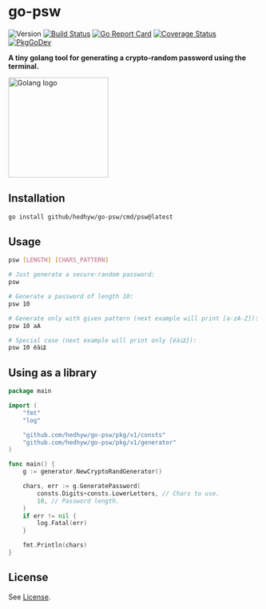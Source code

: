 # go-psw

![Version](https://img.shields.io/github/v/tag/hedhyw/go-psw)
[![Build Status](https://app.travis-ci.com/hedhyw/go-psw.svg?branch=main)](https://app.travis-ci.com/github/hedhyw/go-psw)
[![Go Report Card](https://goreportcard.com/badge/github.com/hedhyw/go-psw)](https://goreportcard.com/report/github.com/hedhyw/go-psw)
[![Coverage Status](https://coveralls.io/repos/github/hedhyw/go-psw/badge.svg?branch=main)](https://coveralls.io/github/hedhyw/go-psw?branch=main)
[![PkgGoDev](https://pkg.go.dev/badge/github.com/hedhyw/go-psw)](https://pkg.go.dev/github.com/hedhyw/go-psw?tab=doc)


**A tiny golang tool for generating a crypto-random password using the terminal.**

<img alt="Golang logo" src="https://raw.githubusercontent.com/rfyiamcool/golang_logo/master/png/golang_68.png" height="200" />

## Installation
```sh
go install github/hedhyw/go-psw/cmd/psw@latest
```

## Usage

```sh
psw [LENGTH] [CHARS_PATTERN]

# Just generate a secure-random password:
psw

# Generate a password of length 10:
psw 10

# Generate only with given pattern (next example will print [a-zA-Z]):
psw 10 aA

# Special case (next example will print only [ёàは]):
psw 10 ёàは
```

## Using as a library

```go
package main

import (
	"fmt"
	"log"

	"github.com/hedhyw/go-psw/pkg/v1/consts"
	"github.com/hedhyw/go-psw/pkg/v1/generator"
)

func main() {
	g := generator.NewCryptoRandGenerator()

	chars, err := g.GeneratePassword(
        consts.Digits+consts.LowerLetters, // Chars to use.
        10, // Password length.
    )
	if err != nil {
		log.Fatal(err)
	}

	fmt.Println(chars)
}
```

## License

See [License](License).
